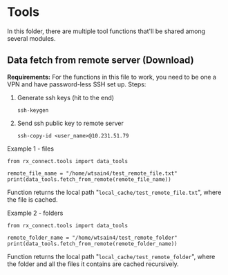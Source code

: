 # Tools
In this folder, there are multiple tool functions that'll be shared among several modules.

## Data fetch from remote server (Download)
**Requirements:** For the functions in this file to work, you need to be one a VPN and have password-less SSH set up. Steps:
1. Generate ssh keys (hit <enter> to the end)
    ```
    ssh-keygen
    ```
2. Send ssh public key to remote server
    ```
    ssh-copy-id <user_name>@10.231.51.79
    ```

Example 1 - files
```
from rx_connect.tools import data_tools

remote_file_name = "/home/wtsain4/test_remote_file.txt"
print(data_tools.fetch_from_remote(remote_file_name))
```
Function returns the local path "`local_cache/test_remote_file.txt`", where the file is cached.
</br>

Example 2 - folders
```
from rx_connect.tools import data_tools

remote_folder_name = "/home/wtsain4/test_remote_folder"
print(data_tools.fetch_from_remote(remote_folder_name))
```
Function returns the local path "`local_cache/test_remote_folder`", where the folder and all the files it contains are cached recursively.

</br>
